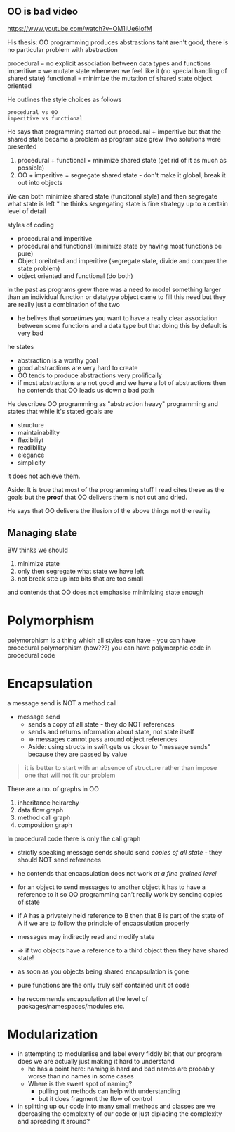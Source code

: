 ## OO is bad video

https://www.youtube.com/watch?v=QM1iUe6IofM

His thesis: OO programming produces abstrastions taht aren't good, there is no particular problem with abstraction

procedural = no explicit association between data types and functions
imperitive = we mutate state whenever we feel like it (no special handling of shared state)
functional = minimize the mutation of shared state
object oriented

He outlines the style choices as follows

    procedural vs OO
    imperitive vs functional


He says that programming started out procedural + imperitive but that the shared state became a problem as program size grew
Two solutions were presented

1. procedural + functional = minimize shared state (get rid of it as much as possible)
2. OO + imperitive = segregate shared state - don't make it global, break it out into objects 

We can both minimize shared state (funcitonal style) and then segregate what state is left 
    * he thinks segregating state is fine strategy up to a certain level of detail

styles of coding

* procedural and imperitive
* procedural and functional (minimize state by having most functions be pure)
* Object oreitnted and imperitive (segregate state, divide and conquer the state problem)
* object oriented and functional (do both)

in the past as programs grew there was a need to model something larger than an individual function or datatype
object came to fill this need but they are really just a combination of the two

* he belives that _sometimes_ you want to have a really clear association between some functions and a data type but that doing this by default is very bad

he states

* abstraction is a worthy goal
* good abstractions are very hard to create
* OO tends to produce abstractions very prolifically
* if most abstractions are not good and we have a lot of abstractions then he contends that OO leads us down a bad path

He describes OO programming as "abstraction heavy" programming and states that while it's stated goals are

* structure
* maintainability
* flexibiliyt
* readibility
* elegance
* simplicity

it does not achieve them.

Aside: It is true that most of the programming stuff I read cites these as the goals but the **proof** that OO delivers them is not cut and dried.

He says that OO delivers the illusion of the above things not the reality
## Managing state

BW thinks we should 

1. minimize state
2. only then segregate what state we have left
3. not break stte up into bits that are too small

and contends that OO does not emphasise minimizing state enough


# Polymorphism

polymorphism is a thing which all styles can have - you can have procedural polymorphism (how???)
you can have polymorphic code in procedural code

# Encapsulation

a message send is NOT a method call

* message send
    * sends a copy of all state - they do NOT references
    * sends and returns information about state, not state itself
    * => messages cannot pass around object references
    * Aside: using structs in swift gets us closer to "message sends" because they are passed by value

> it is better to start with an absence of structure rather than impose one that will not fit our problem

There are a no. of graphs in OO

1. inheritance heirarchy
2. data flow graph
3. method call graph
4. composition graph

In procedural code there is only the call graph

* strictly speaking message sends should send _copies of all state_ - they should NOT send references
* he contends that encapsulation does not work _at a fine grained level_
* for an object to send messages to another object it has to have a reference
  to it so OO programming can’t really work by sending copies of state
* if A has a privately held reference to B then that B is part of the state of
  A if we are to follow the principle of encapsulation properly
* messages may indirectly read and modify state
* => if two objects have a reference to a third object then they have shared state!
* as soon as you objects being shared encapsulation is gone

* pure functions are the only truly self contained unit of code

* he recommends encapsulation at the level of packages/namespaces/modules etc.

# Modularization

* in attempting to modularlise and label every fiddly bit that our program
  does we are actually just making it hard to understand
    * he has a point here: naming is hard and bad names are probably worse than
      no names in some cases
    * Where is the sweet spot of naming? 
        * pulling out methods can help with understanding
        * but it does fragment the flow of control
* in splitting up our code into many small methods and classes are we
  decreasing the complexity of our code or just diplacing the complexity and
  spreading it around?









